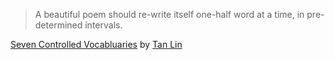 > A beautiful poem should re-write itself one-half word at a time, in pre-determined intervals.

[Seven Controlled Vocabluaries](http://www.amazon.com/Seven-Controlled-Vocabularies-Obituary-Cooking/dp/0819569291) by [Tan Lin](https://twitter.com/chalkknit)
